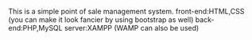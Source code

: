 This is a simple point of sale management system.
front-end:HTML,CSS (you can make it look fancier by using bootstrap as well)
back-end:PHP,MySQL
server:XAMPP (WAMP can also be used)

